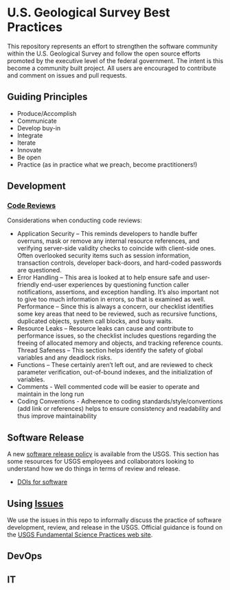 # U.S. Geological Survey Best Practices

This repository represents an effort to strengthen the software community within
the U.S. Geological Survey and follow the open source efforts promoted by the
executive level of the federal government. The intent is this become a community
built project. All users are encouraged to contribute and comment on issues and
pull requests.

## Guiding Principles
- Produce/Accomplish
- Communicate
- Develop buy-in
- Integrate
- Iterate
- Innovate
- Be open
- Practice (as in practice what we preach, become practitioners!)

## Development
### [Code Reviews](software/reviews.md)
Considerations when conducting code reviews:
* Application Security – This reminds developers to handle buffer overruns, mask or remove any internal resource references, and verifying server-side validity checks to coincide with client-side ones.  Often overlooked security items such as session information, transaction controls, developer back-doors, and hard-coded passwords are questioned.
* Error Handling – This area is looked at to help ensure safe and user-friendly end-user experiences by questioning function caller notifications, assertions, and exception handling. It’s also important not to give too much information in errors, so that is examined as well.
Performance – Since this is always a concern, our checklist identifies some key areas that need to be reviewed, such as recursive functions, duplicated objects, system call blocks, and busy waits.
* Resource Leaks – Resource leaks can cause and contribute to performance issues, so the checklist includes questions regarding the freeing of allocated memory and objects, and tracking reference counts.
Thread Safeness – This section helps identify the safety of global variables and any deadlock risks.
* Functions – These certainly aren’t left out, and are reviewed to check parameter verification, out-of-bound indexes, and the initialization of variables.
* Comments - Well commented code will be easier to operate and maintain in the long run
* Coding Conventions - Adherence to coding standards/style/conventions (add link or references) helps to ensure consistency and readability and thus improve maintainability

## Software Release
A new [software release policy](https://www2.usgs.gov/usgs-manual/im/IM-OSQI-2016-01.html) is available from the USGS. This section has some resources for USGS employees and collaborators looking to understand how we do things in terms of review and release.

* [DOIs for software](doi.md)

## Using [Issues](https://github.com/usgs/best-practices/issues/)
We use the issues in this repo to informally discuss the practice of software development, review, and release in the USGS. Official guidance is found on the [USGS Fundamental Science Practices web site](https://www2.usgs.gov/fsp/).

## DevOps



## IT
